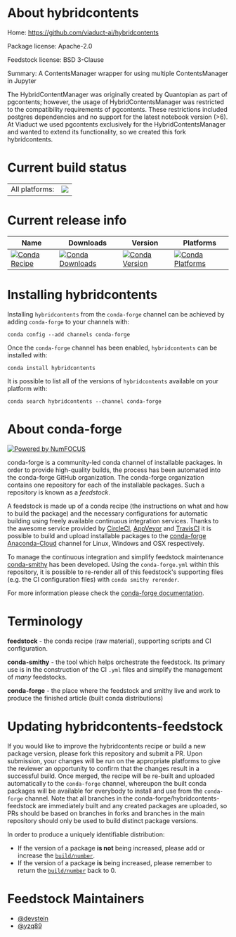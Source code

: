 About hybridcontents
====================

Home: https://github.com/viaduct-ai/hybridcontents

Package license: Apache-2.0

Feedstock license: BSD 3-Clause

Summary: A ContentsManager wrapper for using multiple ContentsManager in Jupyter

The HybridContentManager was originally created by Quantopian as part of pgcontents; however, the usage of HybridContentsManager was restricted to the compatibility requirements of pgcontents. These restrictions included postgres dependencies and no support for the latest notebook version (>6). At Viaduct we used pgcontents exclusively for the HybridContentsManager and wanted to extend its functionality, so we created this fork hybridcontents.

Current build status
====================


<table><tr><td>All platforms:</td>
    <td>
      <a href="https://dev.azure.com/conda-forge/feedstock-builds/_build/latest?definitionId=8833&branchName=master">
        <img src="https://dev.azure.com/conda-forge/feedstock-builds/_apis/build/status/hybridcontents-feedstock?branchName=master">
      </a>
    </td>
  </tr>
</table>

Current release info
====================

| Name | Downloads | Version | Platforms |
| --- | --- | --- | --- |
| [![Conda Recipe](https://img.shields.io/badge/recipe-hybridcontents-green.svg)](https://anaconda.org/conda-forge/hybridcontents) | [![Conda Downloads](https://img.shields.io/conda/dn/conda-forge/hybridcontents.svg)](https://anaconda.org/conda-forge/hybridcontents) | [![Conda Version](https://img.shields.io/conda/vn/conda-forge/hybridcontents.svg)](https://anaconda.org/conda-forge/hybridcontents) | [![Conda Platforms](https://img.shields.io/conda/pn/conda-forge/hybridcontents.svg)](https://anaconda.org/conda-forge/hybridcontents) |

Installing hybridcontents
=========================

Installing `hybridcontents` from the `conda-forge` channel can be achieved by adding `conda-forge` to your channels with:

```
conda config --add channels conda-forge
```

Once the `conda-forge` channel has been enabled, `hybridcontents` can be installed with:

```
conda install hybridcontents
```

It is possible to list all of the versions of `hybridcontents` available on your platform with:

```
conda search hybridcontents --channel conda-forge
```


About conda-forge
=================

[![Powered by NumFOCUS](https://img.shields.io/badge/powered%20by-NumFOCUS-orange.svg?style=flat&colorA=E1523D&colorB=007D8A)](http://numfocus.org)

conda-forge is a community-led conda channel of installable packages.
In order to provide high-quality builds, the process has been automated into the
conda-forge GitHub organization. The conda-forge organization contains one repository
for each of the installable packages. Such a repository is known as a *feedstock*.

A feedstock is made up of a conda recipe (the instructions on what and how to build
the package) and the necessary configurations for automatic building using freely
available continuous integration services. Thanks to the awesome service provided by
[CircleCI](https://circleci.com/), [AppVeyor](https://www.appveyor.com/)
and [TravisCI](https://travis-ci.com/) it is possible to build and upload installable
packages to the [conda-forge](https://anaconda.org/conda-forge)
[Anaconda-Cloud](https://anaconda.org/) channel for Linux, Windows and OSX respectively.

To manage the continuous integration and simplify feedstock maintenance
[conda-smithy](https://github.com/conda-forge/conda-smithy) has been developed.
Using the ``conda-forge.yml`` within this repository, it is possible to re-render all of
this feedstock's supporting files (e.g. the CI configuration files) with ``conda smithy rerender``.

For more information please check the [conda-forge documentation](https://conda-forge.org/docs/).

Terminology
===========

**feedstock** - the conda recipe (raw material), supporting scripts and CI configuration.

**conda-smithy** - the tool which helps orchestrate the feedstock.
                   Its primary use is in the construction of the CI ``.yml`` files
                   and simplify the management of *many* feedstocks.

**conda-forge** - the place where the feedstock and smithy live and work to
                  produce the finished article (built conda distributions)


Updating hybridcontents-feedstock
=================================

If you would like to improve the hybridcontents recipe or build a new
package version, please fork this repository and submit a PR. Upon submission,
your changes will be run on the appropriate platforms to give the reviewer an
opportunity to confirm that the changes result in a successful build. Once
merged, the recipe will be re-built and uploaded automatically to the
`conda-forge` channel, whereupon the built conda packages will be available for
everybody to install and use from the `conda-forge` channel.
Note that all branches in the conda-forge/hybridcontents-feedstock are
immediately built and any created packages are uploaded, so PRs should be based
on branches in forks and branches in the main repository should only be used to
build distinct package versions.

In order to produce a uniquely identifiable distribution:
 * If the version of a package **is not** being increased, please add or increase
   the [``build/number``](https://conda.io/docs/user-guide/tasks/build-packages/define-metadata.html#build-number-and-string).
 * If the version of a package **is** being increased, please remember to return
   the [``build/number``](https://conda.io/docs/user-guide/tasks/build-packages/define-metadata.html#build-number-and-string)
   back to 0.

Feedstock Maintainers
=====================

* [@devstein](https://github.com/devstein/)
* [@yzq89](https://github.com/yzq89/)

